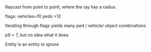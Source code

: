 Raycast from point to point, where the ray has a radius. 

flags:
vehicles=10
peds =12

Iterating through flags yields many ped / vehicle/ object combinations

p9 = 7, but no idea what it does

Entity is an entity to ignore